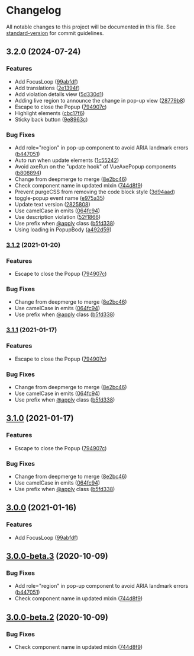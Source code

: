 # Changelog

All notable changes to this project will be documented in this file. See [standard-version](https://github.com/conventional-changelog/standard-version) for commit guidelines.

## 3.2.0 (2024-07-24)


### Features

* Add FocusLoop ([99abfdf](https://github.com/vue-a11y/vue-axe-next/commit/99abfdf8c8c10650d098d93c1d1ee6b0f26efdaa))
* Add translations ([2e1394f](https://github.com/vue-a11y/vue-axe-next/commit/2e1394f822db25d3cc69b8fa8deded9360cfb7a6))
* Add violation details view ([5d330d1](https://github.com/vue-a11y/vue-axe-next/commit/5d330d1624b1df4a37d6876c2f76e67311af8048))
* Adding live region to announce the change in pop-up view ([28779b8](https://github.com/vue-a11y/vue-axe-next/commit/28779b8c4f9ad0b252cd0b2235f43b2053996af7))
* Escape to close the Popup ([794907c](https://github.com/vue-a11y/vue-axe-next/commit/794907c826eef6e418b23dfb1bb3c9bbf75497fb))
* Highlight elements ([cbc17f6](https://github.com/vue-a11y/vue-axe-next/commit/cbc17f6bdad819dd883a73f757cf726305fadd5f))
* Sticky back button ([9e8963c](https://github.com/vue-a11y/vue-axe-next/commit/9e8963c39a28f478e4efd833751561947c5ffef5))


### Bug Fixes

* Add role="region" in pop-up component to avoid ARIA landmark errors ([b447051](https://github.com/vue-a11y/vue-axe-next/commit/b44705169ae43577caf31baf84a0b9aed7eaeead))
* Auto run when update elements ([1c55242](https://github.com/vue-a11y/vue-axe-next/commit/1c5524228141ebcc1bdab5922d56433cf0a52104))
* Avoid axeRun on the "update hook" of VueAxePopup components ([b808894](https://github.com/vue-a11y/vue-axe-next/commit/b808894e9a460ab26c5773f1e641c0cf844818b6))
* Change from deepmerge to merge ([8e2bc46](https://github.com/vue-a11y/vue-axe-next/commit/8e2bc46577be261952c4b9f9930c9d3150bac515))
* Check component name in updated mixin ([744d8f9](https://github.com/vue-a11y/vue-axe-next/commit/744d8f91fbfba6b4a88eaf7c96fdff1574786b83))
* Prevent purgeCSS from removing the code block style ([3d94aad](https://github.com/vue-a11y/vue-axe-next/commit/3d94aada91a4342d122c194a10bd00bfd7ee9226))
* toggle-popup event name ([e975a35](https://github.com/vue-a11y/vue-axe-next/commit/e975a35be40e6ffe38215a241f0bf080c16def6d))
* Update text version ([2825808](https://github.com/vue-a11y/vue-axe-next/commit/2825808526a1e706bddc6a5b0c68415901d540ba))
* Use camelCase in emits ([064fc94](https://github.com/vue-a11y/vue-axe-next/commit/064fc94e1f0c397aafd1aba514c7d708dc21ebc3))
* Use description violation ([52f1866](https://github.com/vue-a11y/vue-axe-next/commit/52f186656fee08908bd554d8b396df94f21afdf0))
* Use prefix when [@apply](https://github.com/apply) class ([b5fd338](https://github.com/vue-a11y/vue-axe-next/commit/b5fd338ada3d31672cae54ce5f2d022c1e7afeee))
* Using loading in PopupBody ([a492d59](https://github.com/vue-a11y/vue-axe-next/commit/a492d591f2c62471878ebdc44d6c687ca2d7db82))

### [3.1.2](https://github.com/vue-a11y/vue-axe-next/compare/v3.0.0...v3.1.2) (2021-01-20)


### Features

* Escape to close the Popup ([794907c](https://github.com/vue-a11y/vue-axe-next/commit/794907c826eef6e418b23dfb1bb3c9bbf75497fb))


### Bug Fixes

* Change from deepmerge to merge ([8e2bc46](https://github.com/vue-a11y/vue-axe-next/commit/8e2bc46577be261952c4b9f9930c9d3150bac515))
* Use camelCase in emits ([064fc94](https://github.com/vue-a11y/vue-axe-next/commit/064fc94e1f0c397aafd1aba514c7d708dc21ebc3))
* Use prefix when [@apply](https://github.com/apply) class ([b5fd338](https://github.com/vue-a11y/vue-axe-next/commit/b5fd338ada3d31672cae54ce5f2d022c1e7afeee))

### [3.1.1](https://github.com/vue-a11y/vue-axe-next/compare/v3.0.0...v3.1.1) (2021-01-17)


### Features

* Escape to close the Popup ([794907c](https://github.com/vue-a11y/vue-axe-next/commit/794907c826eef6e418b23dfb1bb3c9bbf75497fb))


### Bug Fixes

* Change from deepmerge to merge ([8e2bc46](https://github.com/vue-a11y/vue-axe-next/commit/8e2bc46577be261952c4b9f9930c9d3150bac515))
* Use camelCase in emits ([064fc94](https://github.com/vue-a11y/vue-axe-next/commit/064fc94e1f0c397aafd1aba514c7d708dc21ebc3))
* Use prefix when [@apply](https://github.com/apply) class ([b5fd338](https://github.com/vue-a11y/vue-axe-next/commit/b5fd338ada3d31672cae54ce5f2d022c1e7afeee))

## [3.1.0](https://github.com/vue-a11y/vue-axe-next/compare/v3.0.0...v3.1.0) (2021-01-17)


### Features

* Escape to close the Popup ([794907c](https://github.com/vue-a11y/vue-axe-next/commit/794907c826eef6e418b23dfb1bb3c9bbf75497fb))


### Bug Fixes

* Change from deepmerge to merge ([8e2bc46](https://github.com/vue-a11y/vue-axe-next/commit/8e2bc46577be261952c4b9f9930c9d3150bac515))
* Use camelCase in emits ([064fc94](https://github.com/vue-a11y/vue-axe-next/commit/064fc94e1f0c397aafd1aba514c7d708dc21ebc3))
* Use prefix when [@apply](https://github.com/apply) class ([b5fd338](https://github.com/vue-a11y/vue-axe-next/commit/b5fd338ada3d31672cae54ce5f2d022c1e7afeee))

## [3.0.0](https://github.com/vue-a11y/vue-axe-next/compare/v3.0.0-beta.3...v3.0.0) (2021-01-16)


### Features

* Add FocusLoop ([99abfdf](https://github.com/vue-a11y/vue-axe-next/commit/99abfdf8c8c10650d098d93c1d1ee6b0f26efdaa))

## [3.0.0-beta.3](https://github.com/vue-a11y/vue-axe-next/compare/v3.0.0-beta.1...v3.0.0-beta.3) (2020-10-09)


### Bug Fixes

* Add role="region" in pop-up component to avoid ARIA landmark errors ([b447051](https://github.com/vue-a11y/vue-axe-next/commit/b44705169ae43577caf31baf84a0b9aed7eaeead))
* Check component name in updated mixin ([744d8f9](https://github.com/vue-a11y/vue-axe-next/commit/744d8f91fbfba6b4a88eaf7c96fdff1574786b83))

## [3.0.0-beta.2](https://github.com/vue-a11y/vue-axe-next/compare/v3.0.0-beta.1...v3.0.0-beta.2) (2020-10-09)


### Bug Fixes

* Check component name in updated mixin ([744d8f9](https://github.com/vue-a11y/vue-axe-next/commit/744d8f91fbfba6b4a88eaf7c96fdff1574786b83))
